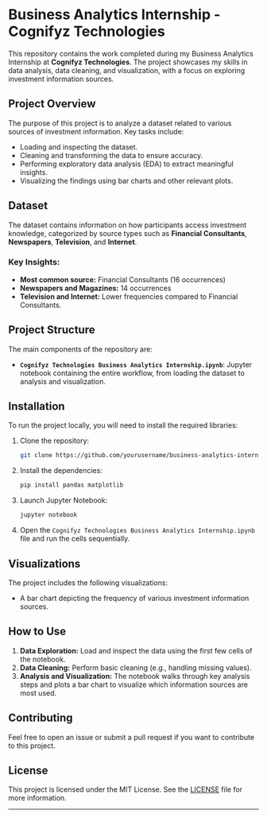 # Business Analytics Internship - Cognifyz Technologies

This repository contains the work completed during my Business Analytics Internship at **Cognifyz Technologies**. The project showcases my skills in data analysis, data cleaning, and visualization, with a focus on exploring investment information sources.

## Project Overview

The purpose of this project is to analyze a dataset related to various sources of investment information. Key tasks include:

- Loading and inspecting the dataset.
- Cleaning and transforming the data to ensure accuracy.
- Performing exploratory data analysis (EDA) to extract meaningful insights.
- Visualizing the findings using bar charts and other relevant plots.

## Dataset

The dataset contains information on how participants access investment knowledge, categorized by source types such as **Financial Consultants**, **Newspapers**, **Television**, and **Internet**.

### Key Insights:

- **Most common source:** Financial Consultants (16 occurrences)
- **Newspapers and Magazines:** 14 occurrences
- **Television and Internet:** Lower frequencies compared to Financial Consultants.

## Project Structure

The main components of the repository are:

- **`Cognifyz Technologies Business Analytics Internship.ipynb`**: Jupyter notebook containing the entire workflow, from loading the dataset to analysis and visualization.
  
## Installation

To run the project locally, you will need to install the required libraries:

1. Clone the repository:

   ```bash
   git clone https://github.com/yourusername/business-analytics-internship.git
   ```

2. Install the dependencies:

   ```bash
   pip install pandas matplotlib
   ```

3. Launch Jupyter Notebook:

   ```bash
   jupyter notebook
   ```

4. Open the `Cognifyz Technologies Business Analytics Internship.ipynb` file and run the cells sequentially.

## Visualizations

The project includes the following visualizations:
- A bar chart depicting the frequency of various investment information sources.

## How to Use

1. **Data Exploration:** Load and inspect the data using the first few cells of the notebook.
2. **Data Cleaning:** Perform basic cleaning (e.g., handling missing values).
3. **Analysis and Visualization:** The notebook walks through key analysis steps and plots a bar chart to visualize which information sources are most used.

## Contributing

Feel free to open an issue or submit a pull request if you want to contribute to this project.

## License

This project is licensed under the MIT License. See the [LICENSE](LICENSE) file for more information.

---
